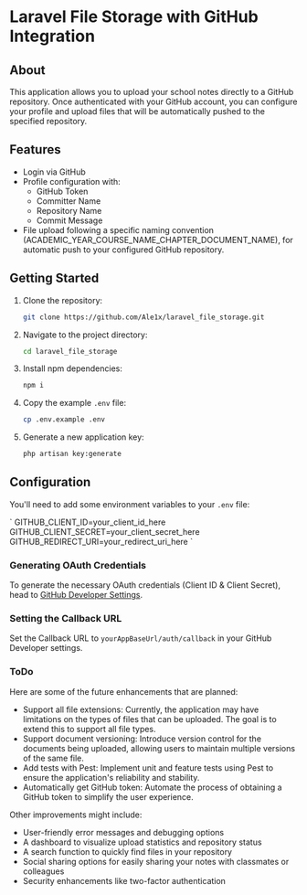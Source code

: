 # Laravel File Storage with GitHub Integration

## About

This application allows you to upload your school notes directly to a GitHub repository. Once authenticated with your GitHub account, you can configure your profile and upload files that will be automatically pushed to the specified repository.

## Features

- Login via GitHub
- Profile configuration with:
  - GitHub Token
  - Committer Name
  - Repository Name
  - Commit Message
- File upload following a specific naming convention (ACADEMIC_YEAR_COURSE_NAME_CHAPTER_DOCUMENT_NAME), for automatic push to your configured GitHub repository.

## Getting Started

1. Clone the repository:

    ```bash
    git clone https://github.com/Ale1x/laravel_file_storage.git
    ```

2. Navigate to the project directory:

    ```bash
    cd laravel_file_storage
    ```

3. Install npm dependencies:

    ```bash
    npm i
    ```

4. Copy the example `.env` file:

    ```bash
    cp .env.example .env
    ```

5. Generate a new application key:

    ```bash
    php artisan key:generate
    ```

## Configuration

You'll need to add some environment variables to your `.env` file:

\`
GITHUB_CLIENT_ID=your_client_id_here
GITHUB_CLIENT_SECRET=your_client_secret_here
GITHUB_REDIRECT_URI=your_redirect_uri_here
\`

### Generating OAuth Credentials

To generate the necessary OAuth credentials (Client ID & Client Secret), head to [GitHub Developer Settings](https://github.com/settings/developers).

### Setting the Callback URL

Set the Callback URL to `yourAppBaseUrl/auth/callback` in your GitHub Developer settings.

### ToDo

Here are some of the future enhancements that are planned:

- Support all file extensions: Currently, the application may have limitations on the types of files that can be uploaded. The goal is to extend this to support all file types.
- Support document versioning: Introduce version control for the documents being uploaded, allowing users to maintain multiple versions of the same file.
- Add tests with Pest: Implement unit and feature tests using Pest to ensure the application's reliability and stability.
- Automatically get GitHub token: Automate the process of obtaining a GitHub token to simplify the user experience.

Other improvements might include:

- User-friendly error messages and debugging options
- A dashboard to visualize upload statistics and repository status
- A search function to quickly find files in your repository
- Social sharing options for easily sharing your notes with classmates or colleagues
- Security enhancements like two-factor authentication
